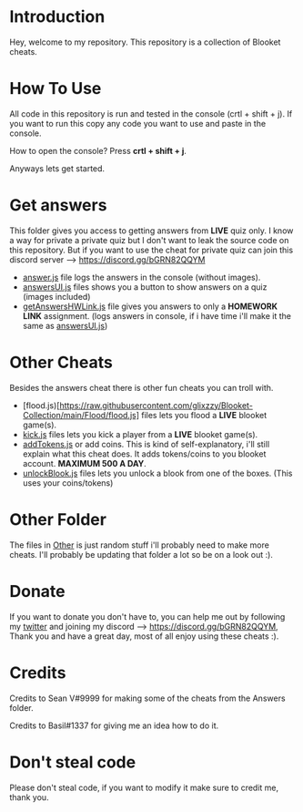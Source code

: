 # Introduction
Hey, welcome to my repository. This repository is a collection of Blooket cheats. 

# How To Use
All code in this repository is run and tested in the console (crtl + shift + j). If you want to run this copy any code you want to use and paste in the console.

How to open the console? Press __crtl + shift + j__.

Anyways lets get started.

# Get answers
This folder gives you access to getting answers from **LIVE** quiz only. I know a way for private a private quiz but I don't want to leak the source code on this repository. But if you want to use the cheat for private quiz can join this discord server --> https://discord.gg/bGRN82QQYM

- [answer.js](https://raw.githubusercontent.com/glixzzy/Blooket-Collection/main/Answers/answer.js) file logs the answers in the console (without images).
- [answersUI.js](https://raw.githubusercontent.com/glixzzy/Blooket-Collection/main/Answers/answersUI.js) files shows you a button to show answers on a quiz (images included)
- [getAnswersHWLink.js](https://raw.githubusercontent.com/glixzzy/Blooket-Collection/main/Answers/getAnswersHWLink.js) file gives you answers to only a **HOMEWORK LINK** assignment. (logs answers in console, if i have time i'll make it the same as [answersUI.js](https://raw.githubusercontent.com/glixzzy/Blooket-Collection/main/Answers/answersUI.js))

# Other Cheats
Besides the answers cheat there is other fun cheats you can troll with. 
- [flood.js)[https://raw.githubusercontent.com/glixzzy/Blooket-Collection/main/Flood/flood.js] files lets you flood a **LIVE** blooket game(s).
- [kick.js](https://raw.githubusercontent.com/glixzzy/Blooket-Collection/main/Kick/kick.js) files lets you kick a player from a **LIVE** blooket game(s).
- [addTokens.js](https://raw.githubusercontent.com/glixzzy/Blooket-Collection/main/Tokens/addTokens.js) or add coins. This is kind of self-explanatory, i'll still explain what this cheat does. It adds tokens/coins to you blooket account. **MAXIMUM 500 A DAY**. 
- [unlockBlook.js](https://raw.githubusercontent.com/glixzzy/Blooket-Collection/main/Blooks/unlockBlook.js) files lets you unlock a blook from one of the boxes. (This uses your coins/tokens)

# Other Folder
The files in [Other](https://github.com/glixzzy/Blooket-Collection/tree/main/Other) is just random stuff i'll probably need to make more cheats. I'll probably be updating that folder a lot so be on a look out :).

# Donate 
If you want to donate you don't have to, you can help me out by following my [twitter](https://twitter.com/glizuwu) and joining my discord --> https://discord.gg/bGRN82QQYM, Thank you and have a great day, most of all enjoy using these cheats :).

# Credits
Credits to Sean V#9999 for making some of the cheats from the Answers folder.

Credits to Basil#1337 for giving me an idea how to do it.

# Don't steal code
Please don't steal code, if you want to modify it make sure to credit me, thank you.
